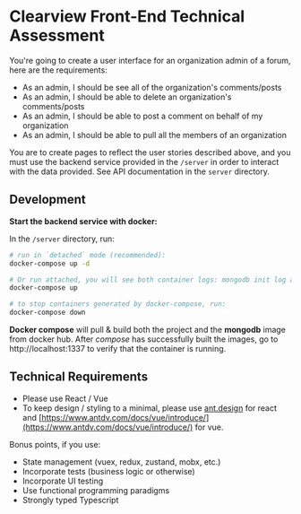 # Clearview Front-End Technical Assessment

You're going to create a user interface for an organization admin of a forum,
here are the requirements:
- As an admin, I should be see all of the organization's comments/posts
- As an admin, I should be able to delete an organization's comments/posts
- As an admin, I should be able to post a comment on behalf of my organization
- As an admin, I should be able to pull all the members of an organization

You are to create pages to reflect the user stories described above, and you must use the backend service provided
in the `/server` in order to interact with the data provided. See API documentation in the `server` directory.

## Development

**Start the backend service with docker:**

In the `/server` directory, run:
```bash
# run in `detached` mode (recommended):
docker-compose up -d

# Or run attached, you will see both container logs: mongodb init log and running server log
docker-compose up

# to stop containers generated by docker-compose, run:
docker-compose down
```
**Docker compose** will pull & build both the project and the **mongodb** image from docker hub. After *compose* has successfully built the images,
go to http://localhost:1337 to verify that the container is running.

## Technical Requirements
- Please use React / Vue
- To keep design / styling to a minimal, please use [ant.design](https://ant.design) for react and [https://www.antdv.com/docs/vue/introduce/](https://www.antdv.com/docs/vue/introduce/) for vue.

Bonus points, if you use:
- State management (vuex, redux, zustand, mobx, etc.)
- Incorporate tests (business logic or otherwise)
- Incorporate UI testing
- Use functional programming paradigms
- Strongly typed Typescript
